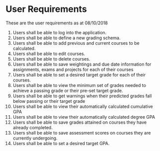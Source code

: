 # User Requirements
These are the user requirements as at 08/10/2018

1. Users shall be able to log into the application.
2. Users shall be able to define a new grading schema.
3. Users shall be able to add previous and current courses to be calculated.
4. Users shall be able to edit courses.
5. Users shall be able to delete courses.
6. Users shall be able to save weightings and due date information for assignments, exams and projects for each of their courses
7. Users shall be able to set a desired target grade for each of their courses. 
8. Users shall be able to view the minimum set of grades needed to achieve a passing grade or their pre-set target grade.
9. Users shall be able to get warnings when their predicted grades fall below passing or their target grade
10. Users shall be able to view their automatically calculated cumulative GPA
11.	Users shall be able to view their automatically calculated degree GPA
12.	Users shall be able to save grades attained on courses they have already completed.
13.	Users shall be able to save assessment scores on courses they are currently undergoing. 
14.	Users shall be able to set a desired target GPA.
